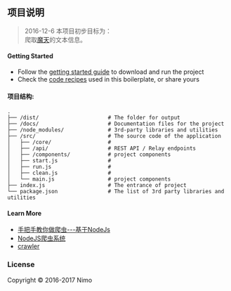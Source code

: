 ## 项目说明

> 2016-12-6
> 本项目初步目标为：  
> 爬取[魔天](http://www.geilwx.com/GeiLi/120/120974/)的文本信息。

#### Getting Started
- Follow the [getting started guide](./docs/getting-started.md) to download and run the project
- Check the [code recipes](./docs/recipes) used in this boilerplate, or share yours

#### 项目结构:
```
.
├── /dist/                      # The folder for output
├── /docs/                      # Documentation files for the project
├── /node_modules/              # 3rd-party libraries and utilities
├── /src/                       # The source code of the application
│   ├── /core/                  # 
│   ├── /api/                   # REST API / Relay endpoints
│   ├── /components/            # project components
│   ├── start.js                # 
│   ├── run.js                  # 
│   ├── clean.js                # 
│   └── main.js                 # project components
├── index.js                    # The entrance of project
└── package.json                # The list of 3rd party libraries and utilities
```

#### Learn More
- [手把手教你做爬虫---基于NodeJs ](http://blog.csdn.net/yezhenxu1992/article/details/50820629)
- [NodeJS爬虫系统](http://www.jikexueyuan.com/course/967.html)
- [crawler](https://github.com/bda-research/node-crawler)

### License
Copyright © 2016-2017 Nimo